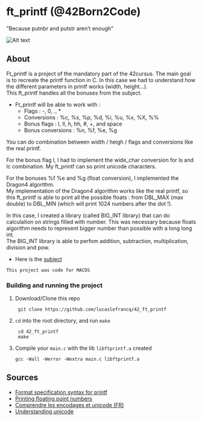 # ft_printf (@42Born2Code)

"Because putnbr and putstr aren’t enough"

![Alt text](https://github.com/lucaslefrancq/42_ft_printf/blob/main/ft_printf_example.png)

## About

Ft_printf is a project of the mandatory part of the 42cursus.
The main goal is to recreate the printf function in C.
In this case we had to understand how the different parameters in printf works (width, height...).  
This ft_printf handles all the bonuses from the subject.

- Ft_printf will be able to work with :
    - Flags : -, 0, ., *
	- Conversions : %c, %s, %p, %d, %i, %u, %x, %X, %%
	- Bonus flags : l, ll, h, hh, #, +, and space
	- Bonus conversions : %n, %f, %e, %g

You can do combination between width / heigh / flags and conversions like the real printf.  

For the bonus flag l, I had to implement the wide_char conversion for ls and lc combination.
My ft_printf can so print unicode characters.

For the bonuses %f %e and %g (float conversion), I implemented the Dragon4 algorithm.  
My implementation of the Dragon4 algorithm works like the real printf, so this ft_printf is able to print all the possible floats :
from DBL_MAX (max double) to DBL_MIN (which will print 1024 numbers after the dot !).

In this case, I created a library (called BIG_INT library) that can do calculation on strings filled with number.
This was necessary because floats algorithm needs to represent bigger number than possible with a long long int.  
The BIG_INT library is able to perfom addition, subtraction, multiplication, division and pow.  

- Here is the [subject][1]

`This project was code for MACOS`

### Building and running the project

1. Download/Clone this repo

        git clone https://github.com/lucaslefrancq/42_ft_printf

2. `cd` into the root directory, and run `make`

        cd 42_ft_printf
        make

3.  Compile your `main.c` with the lib `libftprintf.a` created

        gcc -Wall -Werror -Wextra main.c libftprintf.a

## Sources

- [Format specification syntax for printf][2]
- [Printing floating point numbers][3]
- [Comprendre les encodages et unicode (FR)][4]
- [Understanding unicode][5]

[1]: https://github.com/lucaslefrancq/42_ft_printf/blob/main/ft_printf.en.subject.pdf
[2]: https://docs.microsoft.com/fr-fr/cpp/c-runtime-library/format-specification-syntax-printf-and-wprintf-functions?view=msvc-160
[3]: http://www.ryanjuckett.com/programming/printing-floating-point-numbers/
[4]: https://zestedesavoir.com/tutoriels/1114/comprendre-les-encodages/
[5]: https://betterexplained.com/articles/unicode/